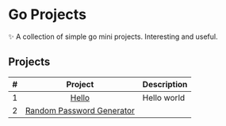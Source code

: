 # Go Projects

✨ A collection of simple go mini projects. Interesting and useful.

## Projects

| #   | Project                                                                                                         | Description |
|:---:|:---------------------------------------------------------------------------------------------------------------:|:------------|
| 1   | [Hello](https://github.com/cqroot/go-projects/tree/main/projects/hello)                                         | Hello world |
| 2   | [Random Password Generator](https://github.com/cqroot/go-projects/tree/main/projects/random_password_generator) |             |
